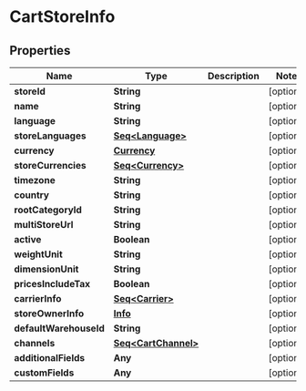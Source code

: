 

# CartStoreInfo


## Properties

Name | Type | Description | Notes
------------ | ------------- | ------------- | -------------
**storeId** | **String** |  |  [optional]
**name** | **String** |  |  [optional]
**language** | **String** |  |  [optional]
**storeLanguages** | [**Seq&lt;Language&gt;**](Language.md) |  |  [optional]
**currency** | [**Currency**](Currency.md) |  |  [optional]
**storeCurrencies** | [**Seq&lt;Currency&gt;**](Currency.md) |  |  [optional]
**timezone** | **String** |  |  [optional]
**country** | **String** |  |  [optional]
**rootCategoryId** | **String** |  |  [optional]
**multiStoreUrl** | **String** |  |  [optional]
**active** | **Boolean** |  |  [optional]
**weightUnit** | **String** |  |  [optional]
**dimensionUnit** | **String** |  |  [optional]
**pricesIncludeTax** | **Boolean** |  |  [optional]
**carrierInfo** | [**Seq&lt;Carrier&gt;**](Carrier.md) |  |  [optional]
**storeOwnerInfo** | [**Info**](Info.md) |  |  [optional]
**defaultWarehouseId** | **String** |  |  [optional]
**channels** | [**Seq&lt;CartChannel&gt;**](CartChannel.md) |  |  [optional]
**additionalFields** | **Any** |  |  [optional]
**customFields** | **Any** |  |  [optional]




